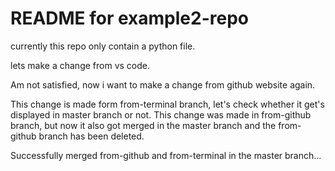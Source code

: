 # README for example2-repo 

currently this repo only contain a python file.

lets make a change from vs code.

Am not satisfied, now i want to make a change from github website again.


This change is made form from-terminal branch, let's check whether it get's displayed in master branch or not.
This change was made in from-github branch, but now it also got merged in the master branch and the from-github branch has been deleted.

Successfully merged from-github and from-terminal in the master branch...
